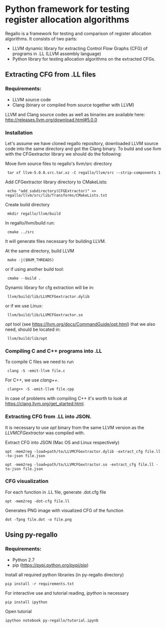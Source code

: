 # Python framework for testing register allocation algorithms

Regallo is a framework for testing and comparison of register allocation algorithms.
It consists of two parts:
* LLVM dynamic library for extracting Control Flow Graphs (CFG) of programs in .LL (LLVM assembly language) 
* Python library for testing allocation algorithms on the extracted CFGs.


## Extracting CFG from .LL files

     
### Requirements:
* LLVM source code
* Clang (binary or compiled from source together with LLVM)

LLVM and Clang source codes as well as binaries are available here: http://releases.llvm.org/download.html#5.0.0

### Installation
Let's assume we have cloned regallo repository, downloaded LLVM source code into the same directory and got the Clang binary. To build and use llvm with the CFGextractor library we should do the following:


Move llvm source files to regallo's llvm/src directory
     
     tar xf llvm-5.0.0.src.tar.xz -C regallo/llvm/src --strip-components 1

Add CFGextractor library directory to CMakeLists: 

     echo "add_subdirectory(CFGExtractor)" >> regallo/llvm/src/lib/Transforms/CMakeLists.txt

Create build directory

     mkdir regallo/llvm/build

In regallo/llvm/build run: 

     cmake ../src
     
It will generate files necessary for building LLVM.

At the same directory, build LLVM 

     make -j($NUM_THREADS)
     
or if using another build tool:

     cmake --build .

Dynamic library for cfg extraction will be in:
     
     llvm/build/lib/LLVMCFGextractor.dylib

or if we use Linux:

     llvm/build/lib/LLVMCFGextractor.so
     
*opt* tool (see https://llvm.org/docs/CommandGuide/opt.html) that we also need, should be located in:

     llvm/build/lib/opt

### Compiling C and C++ programs into .LL ###
To compile C files we need to run

     clang -S -emit-llvm file.c
     
For C++, we use *clang++*.

     clang++ -S -emit-llvm file.cpp
     
In case of problems with compiling C++ it's worth to look at https://clang.llvm.org/get_started.html. 

### Extracting CFG from .LL into JSON.
It is necessary to use *opt* binary from the same LLVM version as the *LLVMCFGextractor* was compiled with.

Extract CFG into JSON (Mac OS and Linux respectively)

    opt -mem2reg -load=path/to/LLVMCFGextractor.dylib -extract_cfg file.ll -to-json file.json
    
    opt -mem2reg -load=path/to/LLVMCFGextractor.so -extract_cfg file.ll -to-json file.json

### CFG visualization
For each function in .LL file, generate .dot.cfg file

    opt -mem2reg -dot-cfg file.ll     

Generates PNG image with visualized CFG of the function

    dot -Tpng file.dot -o file.png

## Using py-regallo

### Requirements:
* Python 2.7
* pip (https://pypi.python.org/pypi/pip)

Install all required python libraries (in py-regallo directory)

    pip install -r requirements.txt

For interactive use and tutorial reading, *ipython* is necessary

    pip install ipython

Open tutorial

    ipython notebook py-regallo/tutorial.ipynb 
